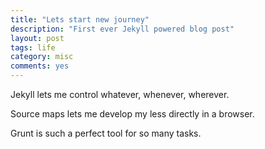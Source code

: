 ```yaml
---
title: "Lets start new journey"
description: "First ever Jekyll powered blog post"
layout: post
tags: life
category: misc
comments: yes
---
```


Jekyll lets me control whatever, whenever, wherever.

Source maps lets me develop my less directly in a browser.

Grunt is such a perfect tool for so many tasks.
